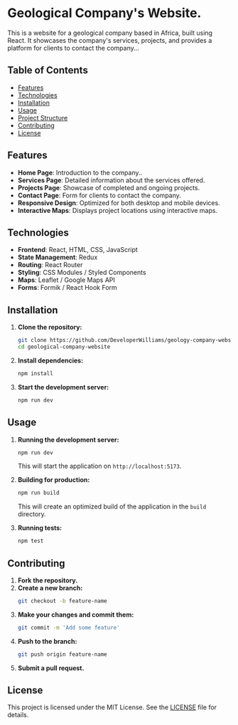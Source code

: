 # Geological Company's Website.

This is a website for a geological company based in Africa, built using React. It showcases the company's services, projects, and provides a platform for clients to contact the company...

## Table of Contents

- [Features](#features)
- [Technologies](#technologies)
- [Installation](#installation)
- [Usage](#usage)
- [Project Structure](#project-structure)
- [Contributing](#contributing)
- [License](#license)

## Features

- **Home Page**: Introduction to the company..
- **Services Page**: Detailed information about the services offered.
- **Projects Page**: Showcase of completed and ongoing projects.
- **Contact Page**: Form for clients to contact the company.
- **Responsive Design**: Optimized for both desktop and mobile devices.
- **Interactive Maps**: Displays project locations using interactive maps.

## Technologies

- **Frontend**: React, HTML, CSS, JavaScript
- **State Management**: Redux
- **Routing**: React Router
- **Styling**: CSS Modules / Styled Components
- **Maps**: Leaflet / Google Maps API
- **Forms**: Formik / React Hook Form

## Installation

1. **Clone the repository:**
    ```bash
    git clone https://github.com/DeveloperWilliams/geology-company-website.git
    cd geological-company-website
    ```

2. **Install dependencies:**
    ```bash
    npm install
    ```

3. **Start the development server:**
    ```bash
    npm run dev
    ```

## Usage

1. **Running the development server:**
    ```bash
    npm run dev
    ```
   This will start the application on `http://localhost:5173`.

2. **Building for production:**
    ```bash
    npm run build
    ```
   This will create an optimized build of the application in the `build` directory.

3. **Running tests:**
    ```bash
    npm test
    ```

## Contributing

1. **Fork the repository.**
2. **Create a new branch:**
    ```bash
    git checkout -b feature-name
    ```
3. **Make your changes and commit them:**
    ```bash
    git commit -m 'Add some feature'
    ```
4. **Push to the branch:**
    ```bash
    git push origin feature-name
    ```
5. **Submit a pull request.**

## License

This project is licensed under the MIT License. See the [LICENSE](LICENSE) file for details.


